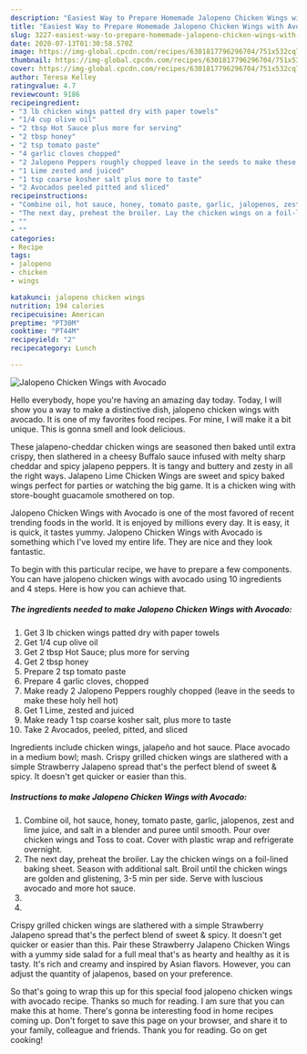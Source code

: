 ```yaml
---
description: "Easiest Way to Prepare Homemade Jalopeno Chicken Wings with Avocado"
title: "Easiest Way to Prepare Homemade Jalopeno Chicken Wings with Avocado"
slug: 3227-easiest-way-to-prepare-homemade-jalopeno-chicken-wings-with-avocado
date: 2020-07-13T01:30:58.570Z
image: https://img-global.cpcdn.com/recipes/6301817796296704/751x532cq70/jalopeno-chicken-wings-with-avocado-recipe-main-photo.jpg
thumbnail: https://img-global.cpcdn.com/recipes/6301817796296704/751x532cq70/jalopeno-chicken-wings-with-avocado-recipe-main-photo.jpg
cover: https://img-global.cpcdn.com/recipes/6301817796296704/751x532cq70/jalopeno-chicken-wings-with-avocado-recipe-main-photo.jpg
author: Teresa Kelley
ratingvalue: 4.7
reviewcount: 9186
recipeingredient:
- "3 lb chicken wings patted dry with paper towels"
- "1/4 cup olive oil"
- "2 tbsp Hot Sauce plus more for serving"
- "2 tbsp honey"
- "2 tsp tomato paste"
- "4 garlic cloves chopped"
- "2 Jalopeno Peppers roughly chopped leave in the seeds to make these holy hell hot"
- "1 Lime zested and juiced"
- "1 tsp coarse kosher salt plus more to taste"
- "2 Avocados peeled pitted and sliced"
recipeinstructions:
- "Combine oil, hot sauce, honey, tomato paste, garlic, jalopenos, zest and lime juice, and salt in a blender and puree until smooth. Pour over chicken wings and Toss to coat. Cover with plastic wrap and refrigerate overnight."
- "The next day, preheat the broiler. Lay the chicken wings on a foil-lined baking sheet. Season with additional salt. Broil until the chicken wings are golden and glistening, 3-5 min per side. Serve with luscious avocado and more hot sauce."
- ""
- ""
categories:
- Recipe
tags:
- jalopeno
- chicken
- wings

katakunci: jalopeno chicken wings 
nutrition: 194 calories
recipecuisine: American
preptime: "PT30M"
cooktime: "PT44M"
recipeyield: "2"
recipecategory: Lunch

---
```



![Jalopeno Chicken Wings with Avocado](https://img-global.cpcdn.com/recipes/6301817796296704/751x532cq70/jalopeno-chicken-wings-with-avocado-recipe-main-photo.jpg)

Hello everybody, hope you're having an amazing day today. Today, I will show you a way to make a distinctive dish, jalopeno chicken wings with avocado. It is one of my favorites food recipes. For mine, I will make it a bit unique. This is gonna smell and look delicious.

These jalapeno-cheddar chicken wings are seasoned then baked until extra crispy, then slathered in a cheesy Buffalo sauce infused with melty sharp cheddar and spicy jalapeno peppers. It is tangy and buttery and zesty in all the right ways. Jalapeno Lime Chicken Wings are sweet and spicy baked wings perfect for parties or watching the big game. It is a chicken wing with store-bought guacamole smothered on top.

Jalopeno Chicken Wings with Avocado is one of the most favored of recent trending foods in the world. It is enjoyed by millions every day. It is easy, it is quick, it tastes yummy. Jalopeno Chicken Wings with Avocado is something which I've loved my entire life. They are nice and they look fantastic.


To begin with this particular recipe, we have to prepare a few components. You can have jalopeno chicken wings with avocado using 10 ingredients and 4 steps. Here is how you can achieve that.

<!--inarticleads1-->

##### The ingredients needed to make Jalopeno Chicken Wings with Avocado:

1. Get 3 lb chicken wings patted dry with paper towels
1. Get 1/4 cup olive oil
1. Get 2 tbsp Hot Sauce; plus more for serving
1. Get 2 tbsp honey
1. Prepare 2 tsp tomato paste
1. Prepare 4 garlic cloves, chopped
1. Make ready 2 Jalopeno Peppers roughly chopped (leave in the seeds to make these holy hell hot)
1. Get 1 Lime, zested and juiced
1. Make ready 1 tsp coarse kosher salt, plus more to taste
1. Take 2 Avocados, peeled, pitted, and sliced


Ingredients include chicken wings, jalapeño and hot sauce. Place avocado in a medium bowl; mash. Crispy grilled chicken wings are slathered with a simple Strawberry Jalapeno spread that&#39;s the perfect blend of sweet &amp; spicy. It doesn&#39;t get quicker or easier than this. 

<!--inarticleads2-->

##### Instructions to make Jalopeno Chicken Wings with Avocado:

1. Combine oil, hot sauce, honey, tomato paste, garlic, jalopenos, zest and lime juice, and salt in a blender and puree until smooth. Pour over chicken wings and Toss to coat. Cover with plastic wrap and refrigerate overnight.
1. The next day, preheat the broiler. Lay the chicken wings on a foil-lined baking sheet. Season with additional salt. Broil until the chicken wings are golden and glistening, 3-5 min per side. Serve with luscious avocado and more hot sauce.
1. 
1. 


Crispy grilled chicken wings are slathered with a simple Strawberry Jalapeno spread that&#39;s the perfect blend of sweet &amp; spicy. It doesn&#39;t get quicker or easier than this. Pair these Strawberry Jalapeno Chicken Wings with a yummy side salad for a full meal that&#39;s as hearty and healthy as it is tasty. It&#39;s rich and creamy and inspired by Asian flavors. However, you can adjust the quantity of jalapenos, based on your preference. 

So that's going to wrap this up for this special food jalopeno chicken wings with avocado recipe. Thanks so much for reading. I am sure that you can make this at home. There's gonna be interesting food in home recipes coming up. Don't forget to save this page on your browser, and share it to your family, colleague and friends. Thank you for reading. Go on get cooking!
